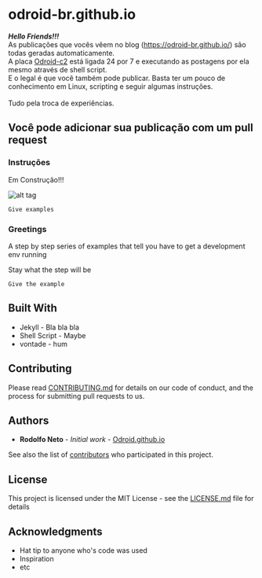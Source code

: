 # odroid-br.github.io

***Hello Friends!!!*** <br />
As publicações que vocês vêem no blog (https://odroid-br.github.io/) são todas geradas automaticamente. <br />
A placa [Odroid-c2](http://www.hardkernel.com/main/products/prdt_info.php) está ligada 24 por 7 e executando as postagens por ela mesmo através de shell script. <br />
E o legal é que você também pode publicar. Basta ter um pouco de conhecimento em Linux, scripting e seguir algumas instruções.<br />
<br />
Tudo pela troca de experiências. <br />

## Você pode adicionar sua publicação com um pull request

### Instruções

Em Construção!!! <br />

![alt tag](https://github.com/odroid-br/odroid-br.github.io/blob/master/downloads/_posts.PNG)


```
Give examples
```

### Greetings

A step by step series of examples that tell you have to get a development env running

Stay what the step will be

```
Give the example
```

## Built With

* Jekyll - Bla bla bla
* Shell Script - Maybe
* vontade - hum

## Contributing

Please read [CONTRIBUTING.md](CONTRIBUTING.md) for details on our code of conduct, and the process for submitting pull requests to us.

## Authors

* **Rodolfo Neto** - *Initial work* - [Odroid.github.io](https://odroid-br.github.io)

See also the list of [contributors](https://github.com/odroid-br.github.io/contributors) who participated in this project.

## License

This project is licensed under the MIT License - see the [LICENSE.md](LICENSE.md) file for details

## Acknowledgments

* Hat tip to anyone who's code was used
* Inspiration
* etc

